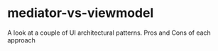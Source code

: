 # mediator-vs-viewmodel
A look at a couple of UI architectural patterns. Pros and Cons of each approach
